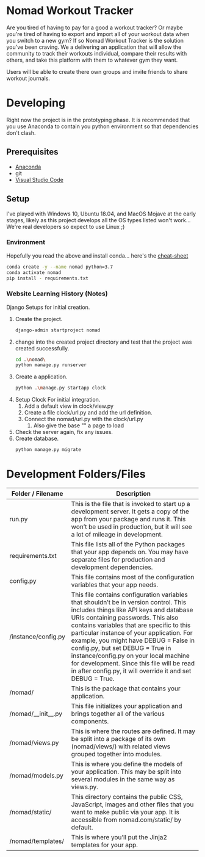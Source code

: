 # Nomad Workout Tracker

Are you tired of having to pay for a good a workout tracker? Or maybe you're tired of having to export and import all of your workout data when you switch to a new gym? If so Nomad Workout Tracker is the solution you've been craving. We a delivering an application that will allow the community to track their workouts individual, compare their results with others, and take this platform with them to whatever gym they want.

Users will be able to create there own groups and invite friends to share workout journals.

# Developing

Right now the project is in the prototyping phase. It is recommended that you use Anaconda to contain you python environment so that dependencies don't clash.

## Prerequisites

* [Anaconda](https://conda.io/docs/_downloads/conda-cheatsheet.pdf)
* git
* [Visual Studio Code](https://code.visualstudio.com/)

## Setup

I've played with Windows 10, Ubuntu 18.04, and MacOS Mojave at the early stages, likely as this project develops all the OS types listed won't work... We're real developers so expect to use Linux ;)

### Environment

Hopefully you read the above and install conda... here's the [cheat-sheet](https://conda.io/docs/_downloads/conda-cheatsheet.pdf)

```bash
conda create -y --name nomad python=3.7
conda activate nomad
pip install - requirements.txt
```

### Website Learning History (Notes)

Django Setups for initial creation.

1. Create the project.
   ```bash
   django-admin startproject nomad
   ```
2. change into the created project directory and test that the project was created successfully.
   ```bash
   cd .\nomad\
   python manage.py runserver
   ```
3. Create a application.
   ```bash
   python .\manage.py startapp clock
   ```
4. Setup Clock For initial integration.
   1. Add a default view in clock/view.py
   2. Create a file clock/url.py and add the url definition.
   3. Connect the nomad/url.py with the clock/url.py
      1. Also give the base "" a page to load
5. Check the server again, fix any issues.
6. Create database.
   ```bash
   python manage.py migrate
   ```
# Development Folders/Files

| Folder / Filename | Description |
|--|--|
| run.py	| This is the file that is invoked to start up a development server. It gets a copy of the app from your package and runs it. This won’t be used in production, but it will see a lot of mileage in development. |
| requirements.txt |	This file lists all of the Python packages that your app depends on. You may have separate files for production and development dependencies. |
| config.py	| This file contains most of the configuration variables that your app needs. |
| /instance/config.py | This file contains configuration variables that shouldn’t be in version control. This includes things like API keys and database URIs containing passwords. This also contains variables that are specific to this particular instance of your application. For example, you might have DEBUG = False in config.py, but set DEBUG = True in instance/config.py on your local machine for development. Since this file will be read in after config.py, it will override it and set DEBUG = True. |
| /nomad/	| This is the package that contains your application.
/nomad/\_\_init\_\_.py | This file initializes your application and brings together all of the various components. |
| /nomad/views.py | This is where the routes are defined. It may be split into a package of its own (nomad/views/) with related views grouped together into modules. |
| /nomad/models.py | This is where you define the models of your application. This may be split into several modules in the same way as views.py. |
| /nomad/static/ | This directory contains the public CSS, JavaScript, images and other files that you want to make public via your app. It is accessible from nomad.com/static/ by default. |
| /nomad/templates/ | This is where you’ll put the Jinja2 templates for your app. |